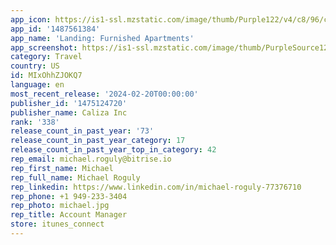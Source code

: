 ```yaml
---
app_icon: https://is1-ssl.mzstatic.com/image/thumb/Purple122/v4/c8/96/c1/c896c159-2d2e-a72f-cd04-3533599f8dde/AppIcon-0-0-1x_U007emarketing-0-5-0-P3-85-220.png/1024x1024bb.png
app_id: '1487561384'
app_name: 'Landing: Furnished Apartments'
app_screenshot: https://is1-ssl.mzstatic.com/image/thumb/PurpleSource122/v4/70/49/f6/7049f6ad-b6a8-01e1-b7b0-52c48a0c9a9d/d23d681b-538f-44b1-9195-d7659f302a4c_6.5_-_1.jpg/1242x2688bb.png
category: Travel
country: US
id: MIxOhhZJOKQ7
language: en
most_recent_release: '2024-02-20T00:00:00'
publisher_id: '1475124720'
publisher_name: Caliza Inc
rank: '338'
release_count_in_past_year: '73'
release_count_in_past_year_category: 17
release_count_in_past_year_top_in_category: 42
rep_email: michael.roguly@bitrise.io
rep_first_name: Michael
rep_full_name: Michael Roguly
rep_linkedin: https://www.linkedin.com/in/michael-roguly-77376710
rep_phone: +1 949-233-3404
rep_photo: michael.jpg
rep_title: Account Manager
store: itunes_connect
---
```

